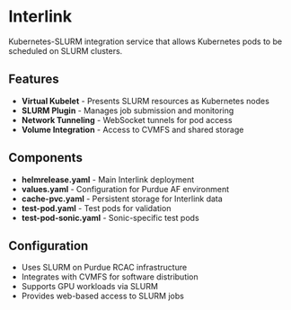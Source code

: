 # Interlink

Kubernetes-SLURM integration service that allows Kubernetes pods to be scheduled on SLURM clusters.

## Features

- **Virtual Kubelet** - Presents SLURM resources as Kubernetes nodes
- **SLURM Plugin** - Manages job submission and monitoring
- **Network Tunneling** - WebSocket tunnels for pod access
- **Volume Integration** - Access to CVMFS and shared storage

## Components

- **helmrelease.yaml** - Main Interlink deployment
- **values.yaml** - Configuration for Purdue AF environment
- **cache-pvc.yaml** - Persistent storage for Interlink data
- **test-pod.yaml** - Test pods for validation
- **test-pod-sonic.yaml** - Sonic-specific test pods

## Configuration

- Uses SLURM on Purdue RCAC infrastructure
- Integrates with CVMFS for software distribution
- Supports GPU workloads via SLURM
- Provides web-based access to SLURM jobs 